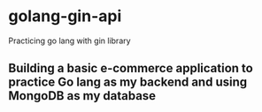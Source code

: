 # golang-gin-api

Practicing go lang with gin library

## Building a basic e-commerce application to practice Go lang as my backend and using MongoDB as my database
